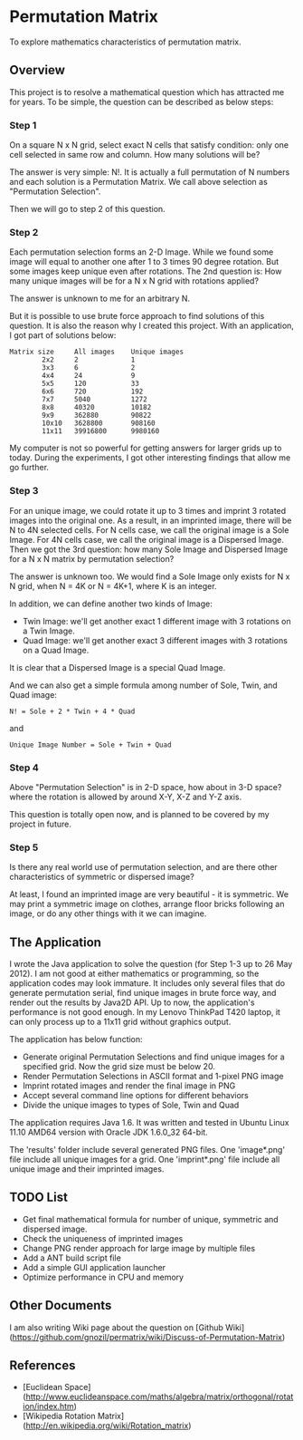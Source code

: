 Permutation Matrix
==================

To explore mathematics characteristics of permutation matrix.

Overview
--------

This project is to resolve a mathematical question which has attracted me for years.
To be simple, the question can be described as below steps:

### Step 1
On a square N x N grid, select exact N cells that satisfy condition: only
one cell selected in same row and column. How many solutions will be?

The answer is very simple: N!. It is actually a full permutation of N
numbers and each solution is a Permutation Matrix. We call above selection
as "Permutation Selection".

Then we will go to step 2 of this question.

### Step 2
Each permutation selection forms an 2-D Image. While we found some image will
equal to another one after 1 to 3 times 90 degree rotation. But some images
keep unique even after rotations. The 2nd question is: How many unique images
will be for a N x N grid with rotations applied?

The answer is unknown to me for an arbitrary N.

But it is possible to use brute force approach to find solutions of this
question. It is also the reason why I created this project. With an application,
I got part of solutions below:

    Matrix size     All images    Unique images
            2x2     2             1
            3x3     6             2
            4x4     24            9
            5x5     120           33
            6x6     720           192
            7x7     5040          1272
            8x8     40320         10182
            9x9     362880        90822
            10x10   3628800       908160
            11x11   39916800      9980160

My computer is not so powerful for getting answers for larger grids up to today.
During the experiments, I got other interesting findings that allow me go further.

### Step 3
For an unique image, we could rotate it up to 3 times and imprint 3 rotated
images into the original one. As a result, in an imprinted image, there will
be N to 4N selected cells. For N cells case, we call the original image is a
Sole Image. For 4N cells case, we call the original image is a Dispersed Image.
Then we got the 3rd question: how many Sole Image and Dispersed Image for a
N x N matrix by permutation selection?

The answer is unknown too. We would find a Sole Image only exists for
N x N grid, when N = 4K or N = 4K+1, where K is an integer.

In addition, we can define another two kinds of Image:

* Twin Image: we'll get another exact 1 different image with 3 rotations on a Twin Image.
* Quad Image: we'll get another exact 3 different images with 3 rotations on a Quad Image.

It is clear that a Dispersed Image is a special Quad Image.

And we can also get a simple formula among number of Sole, Twin, and Quad image:

    N! = Sole + 2 * Twin + 4 * Quad

and

    Unique Image Number = Sole + Twin + Quad

### Step 4
Above "Permutation Selection" is in 2-D space, how about in 3-D space? where the
rotation is allowed by around X-Y, X-Z and Y-Z axis.

This question is totally open now, and is planned to be covered by my project
in future.

### Step 5
Is there any real world use of permutation selection, and are there other
characteristics of symmetric or dispersed image?

At least, I found an imprinted image are very beautiful - it is symmetric.
We may print a symmetric image on clothes, arrange floor bricks following
an image, or do any other things with it we can imagine.

The Application
---------------
I wrote the Java application to solve the question (for Step 1-3 up to 26 May 2012).
I am not good at either mathematics or programming, so the application codes
may look immature. It includes only several files that do generate permutation
serial, find unique images in brute force way, and render out the results
by Java2D API. Up to now, the application's performance is not good enough. In
my Lenovo ThinkPad T420 laptop, it can only process up to a 11x11 grid without
graphics output.

The application has below function:
* Generate original Permutation Selections and find unique images for a specified grid.
  Now the grid size must be below 20.
* Render Permutation Selections in ASCII format and 1-pixel PNG image
* Imprint rotated images and render the final image in PNG
* Accept several command line options for different behaviors
* Divide the unique images to types of Sole, Twin and Quad

The application requires Java 1.6. It was written and tested in Ubuntu Linux 11.10 AMD64
version with Oracle JDK 1.6.0\_32 64-bit.

The 'results' folder include several generated PNG files. One 'image\*.png' file include
all unique images for a grid. One 'imprint\*.png' file include all unique image and their
imprinted images.

TODO List
---------
* Get final mathematical formula for number of unique, symmetric and dispersed image.
* Check the uniqueness of imprinted images
* Change PNG render approach for large image by multiple files
* Add a ANT build script file
* Add a simple GUI application launcher
* Optimize performance in CPU and memory

Other Documents
---------------
I am also writing Wiki page about the question on [Github Wiki] (https://github.com/gnozil/permatrix/wiki/Discuss-of-Permutation-Matrix)

References
----------
* [Euclidean Space] (http://www.euclideanspace.com/maths/algebra/matrix/orthogonal/rotation/index.htm)
* [Wikipedia Rotation Matrix] (http://en.wikipedia.org/wiki/Rotation_matrix)

